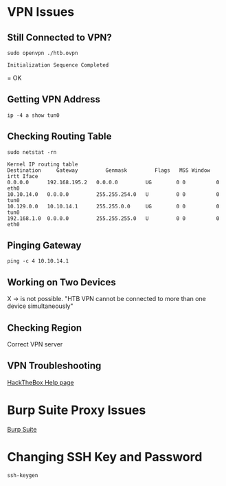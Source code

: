 # VPN Issues
## Still Connected to VPN?
```pug
sudo openvpn ./htb.ovpn
```
```shell-session
Initialization Sequence Completed
```
= OK
## Getting VPN Address
```pug
ip -4 a show tun0
```
## Checking Routing Table
```pug
sudo netstat -rn
```
```shell-session
Kernel IP routing table
Destination     Gateway         Genmask         Flags   MSS Window  irtt Iface
0.0.0.0      192.168.195.2   0.0.0.0         UG        0 0          0 eth0
10.10.14.0   0.0.0.0         255.255.254.0   U         0 0          0 tun0
10.129.0.0   10.10.14.1      255.255.0.0     UG        0 0          0 tun0
192.168.1.0  0.0.0.0         255.255.255.0   U         0 0          0 eth0
```
## Pinging Gateway
```pug
ping -c 4 10.10.14.1
```
## Working on Two Devices
X -> is not possible.
"HTB VPN cannot be connected to more than one device simultaneously"
## Checking Region
Correct VPN server
## VPN Troubleshooting
[HackTheBox Help page](https://help.hackthebox.eu/troubleshooting/v2-vpn-connection-troubleshooting)

# Burp Suite Proxy Issues
[Burp Suite](https://portswigger.net/burp/communitydownload)
# Changing SSH Key and Password
```pug
ssh-keygen
```
